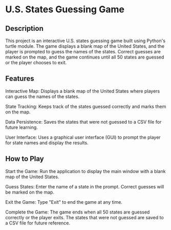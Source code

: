 # U.S. States Guessing Game

## Description
This project is an interactive U.S. states guessing game built using Python's turtle module. The game displays a blank map of the United States, and the player is prompted to guess the names of the states. Correct guesses are marked on the map, and the game continues until all 50 states are guessed or the player chooses to exit.

## Features
Interactive Map: Displays a blank map of the United States where players can guess the names of the states.

State Tracking: Keeps track of the states guessed correctly and marks them on the map.

Data Persistence: Saves the states that were not guessed to a CSV file for future learning.

User Interface: Uses a graphical user interface (GUI) to prompt the player for state names and display the results.

## How to Play
Start the Game: Run the application to display the main window with a blank map of the United States.

Guess States: Enter the name of a state in the prompt. Correct guesses will be marked on the map.

Exit the Game: Type "Exit" to end the game at any time.

Complete the Game: The game ends when all 50 states are guessed correctly or the player exits. The states that were not guessed are saved to a CSV file for future reference.
